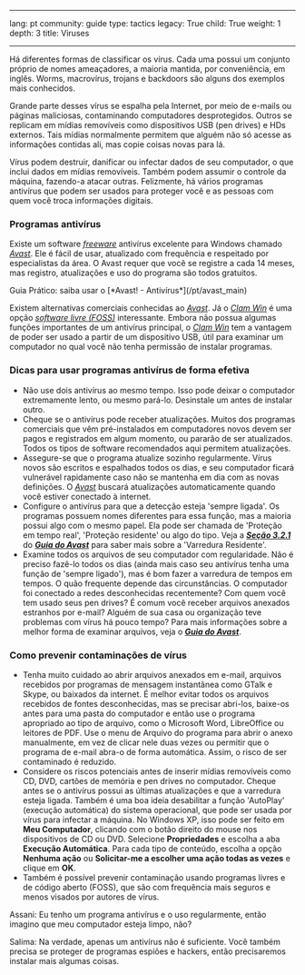 

---

lang: pt
community: guide
type: tactics
legacy: True
child: True
weight: 1
depth: 3
title: Viruses

---

Há diferentes formas de classificar os vírus. Cada uma possui um conjunto próprio de nomes ameaçadores, a maioria mantida, por conveniência, em inglês. Worms, macrovírus, trojans e backdoors são alguns dos exemplos mais conhecidos. 

Grande parte desses vírus se espalha pela Internet, por meio de e-mails ou páginas maliciosas, contaminando computadores desprotegidos. Outros se replicam em mídias removíveis como dispositivos USB (pen drives) e HDs externos. Tais mídias normalmente permitem que alguém não só acesse as informações contidas ali, mas copie coisas novas para lá.

Vírus podem destruir, danificar ou infectar dados de seu computador, o que inclui dados em mídias removíveis. Também podem assumir o controle da máquina, fazendo-a atacar outras. Felizmente, há vários programas antivírus que podem ser usados para proteger você e as pessoas com quem você troca informações digitais.

### Programas antivírus ###

Existe um software [*freeware*](/pt/glossary#Freeware) antivírus excelente para Windows chamado [*Avast*](/pt/glossary#Avast). Ele é fácil de usar, atualizado com frequência e respeitado por especialistas da área. O Avast requer que você se registre a cada 14 meses, mas registro, atualizações e uso do programa são todos gratuitos.

<div class=getstarted markdown=1>
Guia Prático: saiba usar o [*Avast! - Antivírus*](/pt/avast_main)
</div>

Existem alternativas comerciais conhecidas ao *[Avast](/pt/glossary#Avast)*. Já o [*Clam Win*](/pt/glossary#Clam_Win) é uma opção [*software livre (FOSS)*](/pt/glossary#FOSS) interessante. Embora não possua algumas funções importantes de um antivírus principal, o [*Clam Win*](/pt/glossary#Clam_Win) tem a vantagem de poder ser usado a partir de um dispositivo USB, útil para examinar um computador no qual você não tenha permissão de instalar programas.

### Dicas para usar programas antivírus de forma efetiva ###

- Não use dois antivírus ao mesmo tempo. Isso pode deixar o computador extremamente lento, ou mesmo pará-lo. Desinstale um antes de instalar outro. 
- Cheque se o antivírus pode receber atualizações. Muitos dos programas comerciais que vêm pré-instalados em computadores novos devem ser pagos e registrados em algum momento, ou pararão de ser atualizados. Todos os tipos de software recomendados aqui permitem atualizações. 
- Assegure-se que o programa atualize sozinho regularmente. Vírus novos são escritos e espalhados todos os dias, e seu computador ficará vulnerável rapidamente caso não se mantenha em dia com as novas definições. O [*Avast*](/pt/glossary#Avast) buscará atualizações automaticamente quando você estiver conectado à internet. 
- Configure o antivírus para que a detecção esteja 'sempre ligada'. Os programas possuem nomes diferentes para essa função, mas a maioria possui algo com o mesmo papel. Ela pode ser chamada de 'Proteção em tempo real', 'Proteção residente' ou algo do tipo. Veja a [***Seção 3.2.1***](/pt/howtouseavast#Section_3.2.1) do [***Guia do Avast***](/pt/avast_main) para saber mais sobre a 'Varredura Residente'.
- Examine todos os arquivos de seu computador com regularidade. Não é preciso fazê-lo todos os dias (ainda mais caso seu antivírus tenha uma função de 'sempre ligado'), mas é bom fazer a varredura de tempos em tempos. O quão frequente depende das circunstâncias. O computador foi conectado a redes desconhecidas recentemente? Com quem você tem usado seus pen drives? É comum você receber arquivos anexados estranhos por e-mail? Alguém de sua casa ou organização teve problemas com vírus há pouco tempo? Para mais informações sobre a melhor forma de examinar arquivos, veja o [***Guia do Avast***](/pt/avast_main).

### Como prevenir contaminações de vírus ###

- Tenha muito cuidado ao abrir arquivos anexados em e-mail, arquivos recebidos por programas de mensagem instantânea como GTalk e Skype, ou baixados da internet. É melhor evitar todos os arquivos recebidos de fontes desconhecidas, mas se precisar abri-los, baixe-os antes para uma pasta do computador e então use o programa apropriado ao tipo de arquivo, como o Microsoft Word, LibreOffice ou leitores de PDF. Use o menu de Arquivo do programa para abrir o anexo manualmente, em vez de clicar nele duas vezes ou permitir que o programa de e-mail abra-o de forma automática. Assim, o risco de ser contaminado é reduzido. 
- Considere os riscos potenciais antes de inserir mídias removíveis como CD, DVD, cartões de memória e pen drives no computador. Cheque antes se o antivírus possui as últimas atualizações e que a varredura esteja ligada. Também é uma boa ideia desabilitar a função 'AutoPlay' (execução automática) do sistema operacional, que pode ser usada por vírus para infectar a máquina. No Windows XP, isso pode ser feito em **Meu Computador**, clicando com o botão direito do mouse nos dispositivos de CD ou DVD. Selecione **Propriedades** e escolha a aba **Execução Automática**. Para cada tipo de conteúdo, escolha a opção **Nenhuma ação** ou **Solicitar-me a escolher uma ação todas as vezes** e clique em **OK**. 
- Também é possível prevenir contaminação usando programas livres e de código aberto (FOSS), que são com frequência mais seguros e menos visados por autores de vírus. 

<div class=background markdown=1>
Assani: Eu tenho um programa antivírus e o uso regularmente, então imagino que meu computador esteja limpo, não?

Salima: Na verdade, apenas um antivírus não é suficiente. Você também precisa se proteger de programas espiões e hackers, então precisaremos instalar mais algumas coisas.
</div>

